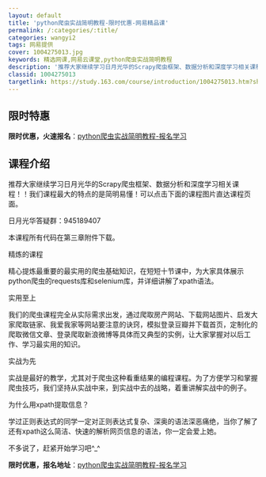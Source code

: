 ```yaml
---
layout: default
title: 'python爬虫实战简明教程-限时优惠-网易精品课'
permalink: /:categories/:title/
categories: wangyi2
tags: 网易提供
cover: 1004275013.jpg
keywords: 精选网课,网易云课堂,python爬虫实战简明教程
description: '推荐大家继续学习日月光华的Scrapy爬虫框架、数据分析和深度学习相关课程！！我们课程最大的特点的是简明易懂！可以点击下'
classid: 1004275013
targetlink: https://study.163.com/course/introduction/1004275013.htm?share=1&shareId=1025206652&utm_campaign=share&utm_medium=iphoneShare&utm_source=&utm_u=1025206652
---
```


## 限时特惠

**限时优惠，火速报名**：[python爬虫实战简明教程-报名学习](https://study.163.com/course/introduction/1004275013.htm?share=1&shareId=1025206652&utm_campaign=share&utm_medium=iphoneShare&utm_source=&utm_u=1025206652)

## 课程介绍

推荐大家继续学习日月光华的Scrapy爬虫框架、数据分析和深度学习相关课程！！我们课程最大的特点的是简明易懂！可以点击下面的课程图片直达课程页面。

日月光华答疑群：945189407



本课程所有代码在第三章附件下载。



精炼的课程

精心提炼最重要的最实用的爬虫基础知识，在短短十节课中，为大家具体展示python爬虫的requests库和selenium库，并详细讲解了xpath语法。

实用至上

我们的爬虫课程完全从实际需求出发，通过爬取房产网站、下载网站图片、启发大家爬取链家、我爱我家等网站要注意的诀窍，模拟登录豆瓣并下载首页，定制化的爬取微信文章、登录爬取新浪微博等具体而又典型的实例，让大家掌握对以后工作、学习最实用的知识。

实战为先

实战是最好的教学，尤其对于爬虫这种看重结果的编程课程。为了方便学习和掌握爬虫技巧，我们坚持从实战中来，到实战中去的战略，着重讲解实战中的例子。

为什么用xpath提取信息？

学过正则表达式的同学一定对正则表达式复杂、深奥的语法深恶痛绝，当你了解了还有xpath这么简洁、快速的解析网页信息的语法，你一定会爱上她。

不多说了，赶紧开始学习吧^_^

**限时优惠，报名地址**：[python爬虫实战简明教程-报名学习](https://study.163.com/course/introduction/1004275013.htm?share=1&shareId=1025206652&utm_campaign=share&utm_medium=iphoneShare&utm_source=&utm_u=1025206652)

